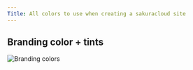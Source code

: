 ```yaml
---
Title: All colors to use when creating a sakuracloud site
---
```


## Branding color + tints
![Branding colors](img/sakuracloud-colors/brand-color.png)